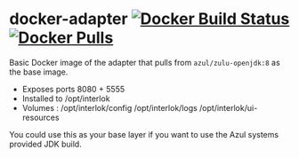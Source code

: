 # docker-adapter [![Docker Build Status](https://img.shields.io/docker/build/adaptris/interlok.svg)](https://hub.docker.com/r/adaptris/interlok/) [![Docker Pulls](https://img.shields.io/docker/pulls/adaptris/interlok.svg)](https://hub.docker.com/r/adaptris/interlok/)

Basic Docker image of the adapter that pulls from `azul/zulu-openjdk:8` as the base image.

* Exposes ports 8080 + 5555
* Installed to /opt/interlok
* Volumes : /opt/interlok/config /opt/interlok/logs /opt/interlok/ui-resources

You could use this as your base layer if you want to use the Azul systems provided JDK build.